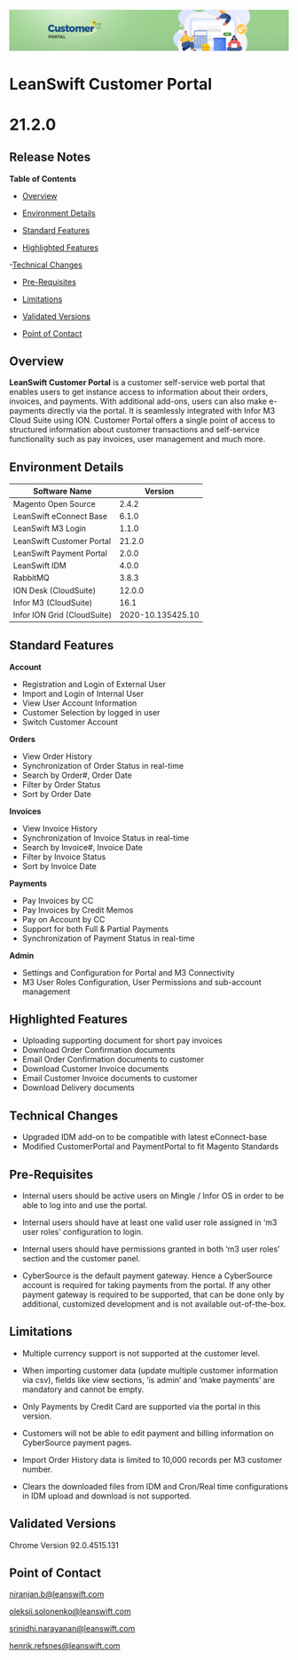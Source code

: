 ![Customer portal banner](/Customerportal/src/images/customer-portal/front-end-user/CP_banner.jpg)

# **LeanSwift Customer Portal**

# **21.2.0**

## **Release Notes**

**Table of Contents**

- [Overview](#overview)

- [Environment Details](#environment-details)

- [Standard Features](#standard-features)

- [Highlighted Features](#highlighted-features)

-[Technical Changes](#technical-changes)

- [Pre-Requisites](#pre-requisites)

- [Limitations](#limitations)

- [Validated Versions](#validated-versions)

- [Point of Contact](#point-of-contact)

## **Overview**

**LeanSwift Customer Portal** is a customer self-service web portal that enables users to get instance access to information about their orders, invoices, and payments. With additional add-ons, users can also make e-payments directly via the portal. It is seamlessly integrated with Infor M3 Cloud Suite using ION. Customer Portal offers a single point of access to structured information about customer transactions and self-service functionality such as pay invoices, user management and much more.



## **Environment Details**

| **Software Name**  |  **Version**  |
| --- | --- |
| Magento Open Source | 2.4.2 |
| LeanSwift eConnect Base | 6.1.0 |
| LeanSwift M3 Login | 1.1.0 |
| LeanSwift Customer Portal | 21.2.0 |
| LeanSwift Payment Portal | 2.0.0 |
| LeanSwift IDM | 4.0.0 |
| RabbitMQ | 3.8.3 |
| ION Desk (CloudSuite) | 12.0.0 |
| Infor M3 (CloudSuite) | 16.1 |
| Infor ION Grid (CloudSuite) | 2020-10.135425.10 |



## **Standard Features**

**Account**

- Registration and Login of External User  
- Import and Login of Internal User  
- View User Account Information  
- Customer Selection by logged in user  
- Switch Customer Account

**Orders**

- View Order History
- Synchronization of Order Status in real-time
- Search by Order#, Order Date
- Filter by Order Status
- Sort by Order Date

**Invoices**

- View Invoice History
- Synchronization of Invoice Status in real-time
- Search by Invoice#, Invoice Date
- Filter by Invoice Status
- Sort by Invoice Date
  
**Payments**

- Pay Invoices by CC
- Pay Invoices by Credit Memos
- Pay on Account by CC
- Support for both Full & Partial Payments
- Synchronization of Payment Status in real-time
  
**Admin**

- Settings and Configuration for Portal and M3 Connectivity
- M3 User Roles Configuration, User Permissions and sub-account management

## **Highlighted Features**

- Uploading supporting document for short pay invoices
- Download Order Confirmation documents 
- Email Order Confirmation documents to customer
- Download Customer Invoice documents
- Email Customer Invoice documents to customer
- Download Delivery documents

## **Technical Changes**

- Upgraded IDM add-on to be compatible with latest eConnect-base
- Modified CustomerPortal and PaymentPortal to fit Magento Standards

## **Pre-Requisites**

- Internal users should be active users on Mingle / Infor OS in order to be able to log into and use the portal.

- Internal users should have at least one valid user role assigned in ‘m3 user roles’ configuration to login.

- Internal users should have permissions granted in both ‘m3 user roles’ section and the customer panel.

- CyberSource is the default payment gateway. Hence a CyberSource account is required for taking payments from the portal. If any other payment gateway is required to be supported, that can be done only by additional, customized development and is not available out-of-the-box.


## **Limitations**


- Multiple currency support is not supported at the customer level.

- When importing customer data (update multiple customer information via csv), fields like view sections, ‘is admin’ and ‘make payments’ are mandatory and cannot be empty.

- Only Payments by Credit Card are supported via the portal in this version.
	
- Customers will not be able to edit payment and billing information on CyberSource payment pages.

- Import Order History data is limited to 10,000 records per M3 customer number.

- Clears the downloaded files from IDM and Cron/Real time configurations in IDM upload and download is not supported.


## **Validated Versions**

Chrome Version 92.0.4515.131


## **Point of Contact**


[niranjan.b@leanswift.com](mailto:niranjan.b@leanswift.com)

[oleksii.solonenko@leanswift.com](mailto:leksii.solonenko@leanswift.com)

[srinidhi.narayanan@leanswift.com](mailto:srinidhi.narayanan@leanswift.com)

[henrik.refsnes@leanswift.com](mailto:henrik.refsnes@leanswift.com)

